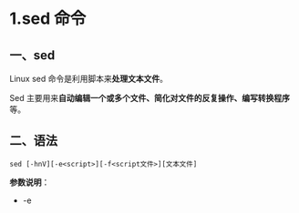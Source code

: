 # 1.sed 命令

## 一、sed

Linux sed 命令是利用脚本来**处理文本文件**。

Sed 主要用来**自动编辑一个或多个文件、简化对文件的反复操作、编写转换程序**等。



## 二、语法

```shell
sed [-hnV][-e<script>][-f<script文件>][文本文件]
```

**参数说明**：

- -e<script>或--expression=<script> 以选项中指定的script来处理输入的文本文件。
- -f<script文件>或--file=<script文件> 以选项中指定的script文件来处理输入的文本文件。
- -h或--help 显示帮助。
- -n或--quiet或--silent 仅显示script处理后的结果。
- -V或--version 显示版本信息。

**动作说明**：

- a ：新增， a 的后面可以接字串，而这些字串会在新的一行出现(目前的下一行)～
- c ：取代， c 的后面可以接字串，这些字串可以取代 n1,n2 之间的行！
- d ：删除，因为是删除啊，所以 d 后面通常不接任何内容；
- i ：插入， i 的后面可以接字串，而这些字串会在新的一行出现(目前的上一行)；
- p ：打印，亦即将某个选择的数据印出。**通常 p 会与参数 sed -n 一起运行**～
- s ：取代，可以直接进行取代的工作，通常这个 s 的动作可以搭配正规表示法！例如 1,20s/old/new/g ！

## 三、实例

在testfile文件的第四行后添加一行，并将结果输出到标准输出，在命令行提示符下输入如下命令：

```shell
[root@centos-7-jarvis test]# sed -e 4a\newline testfile
HELLO LINUX!
Linux is a free unix-type opterating system.
This is a linux testfile!
Linux test
newline
```

这里只是读取testfile内容，在此基础上的第4行后新增一行，但是整个文本内容并没有进行保存。

### 1.以行为单位的新增/删除

```shell
nl /etc/passwd |sed '2,5d'
```

#### sed 的动作为 '2,5d' ，那个 d 就是删除，原本应该是要下达 sed -e 才对，没有 -e 也行。sed 后面接的动作，请务必以两个单引号括住。

```shell
[root@centos-7-jarvis test]# nl /etc/passwd |sed '2,5d'
     1  root:x:0:0:root:/root:/bin/bash
     6  sync:x:5:0:sync:/sbin:/bin/sync
     7  shutdown:x:6:0:shutdown:/sbin:/sbin/shutdown
     8  halt:x:7:0:halt:/sbin:/sbin/halt
     9  mail:x:8:12:mail:/var/spool/mail:/sbin/nologin
    10  operator:x:11:0:operator:/root:/sbin/nologin
    11  games:x:12:100:games:/usr/games:/sbin/nologin
    12  ftp:x:14:50:FTP User:/var/ftp:/sbin/nologin
    13  nobody:x:99:99:Nobody:/:/sbin/nologin
    14  systemd-network:x:192:192:systemd Network Management:/:/sbin/nologin
    15  dbus:x:81:81:System message bus:/:/sbin/nologin
    16  polkitd:x:999:998:User for polkitd:/:/sbin/nologin
    17  sshd:x:74:74:Privilege-separated SSH:/var/empty/sshd:/sbin/nologin
    18  postfix:x:89:89::/var/spool/postfix:/sbin/nologin
    19  chrony:x:998:996::/var/lib/chrony:/sbin/nologin
    20  mysql:x:997:995:MySQL server:/var/lib/mysql:/sbin/nologin
    21  jarvis:x:1000:1000::/home/jarvis:/bin/bash
    22  jarvis1:x:1001:1001:jarvis th1:/home/jarvis1:/bin/bash
    23  jarvis2:x:1002:1003:jarvis th2:/home/jarvis2:/bin/bash
    24  test:x:1003:1004::/home/test:/bin/bash
```



#### 删除3到最后一行：

```shell
[root@centos-7-jarvis test]# nl /etc/passwd |sed '3,$d'
     1  root:x:0:0:root:/root:/bin/bash
     2  bin:x:1:1:bin:/bin:/sbin/nologin
```



#### 在第二行后加上“test action”字符串：

```shell
[root@centos-7-jarvis test]# nl /etc/passwd |sed '2a test action'|sed '4,$d'
     1  root:x:0:0:root:/root:/bin/bash
     2  bin:x:1:1:bin:/bin:/sbin/nologin
test action
[root@centos-7-jarvis test]# nl /etc/passwd |sed '2a test action'|sed '5,$d'
     1  root:x:0:0:root:/root:/bin/bash
     2  bin:x:1:1:bin:/bin:/sbin/nologin
test action
     3  daemon:x:2:2:daemon:/sbin:/sbin/nologin
```



#### 增加两行以上的字符串：

```shell
[root@centos-7-jarvis test]# nl /etc/passwd |sed '2a test action1 ..........\
test action2?'|sed '6,$d'
     1  root:x:0:0:root:/root:/bin/bash
     2  bin:x:1:1:bin:/bin:/sbin/nologin
test action1 ..........
test action2?
     3  daemon:x:2:2:daemon:/sbin:/sbin/nologin
```

每一行之间都必须要以反斜杠『 \ 』来进行新行的添加。



### 2.以行为单位的替换与显示

#### 将第2-5行的内容取代成为『No 2-5 number』:

```shell
[root@centos-7-jarvis test]# nl /etc/passwd |sed '2,5c No 2-5 number'|sed '4,$d'
     1  root:x:0:0:root:/root:/bin/bash
No 2-5 number
     6  sync:x:5:0:sync:/sbin:/bin/sync
```



#### 只打印5-7行：

```shell
[root@centos-7-jarvis test]# nl /etc/passwd |sed -n '5,7P'
     5  lp:x:4:7:lp:/var/spool/lpd:/sbin/nologin
     6  sync:x:5:0:sync:/sbin:/bin/sync
     7  shutdown:x:6:0:shutdown:/sbin:/sbin/shutdown
```



### 3.数据的搜寻与显示

#### 搜索有root关键字的行：

```shell
[root@centos-7-jarvis test]# nl /etc/passwd|sed -n '/root/p'
     1  root:x:0:0:root:/root:/bin/bash
    10  operator:x:11:0:operator:/root:/sbin/nologin
```

如果root找到，除了输出所有行，还会输出匹配行,**使用-n的时候将只打印包含模板的行**。



### 4.数据搜寻并删除

删除所有包含root，输出其他行：

```shell
[root@centos-7-jarvis test]# nl /etc/passwd|sed '/root/d'
     2  bin:x:1:1:bin:/bin:/sbin/nologin
     3  daemon:x:2:2:daemon:/sbin:/sbin/nologin
     4  adm:x:3:4:adm:/var/adm:/sbin/nologin
     5  lp:x:4:7:lp:/var/spool/lpd:/sbin/nologin
     6  sync:x:5:0:sync:/sbin:/bin/sync
     7  shutdown:x:6:0:shutdown:/sbin:/sbin/shutdown
     8  halt:x:7:0:halt:/sbin:/sbin/halt
     9  mail:x:8:12:mail:/var/spool/mail:/sbin/nologin
    11  games:x:12:100:games:/usr/games:/sbin/nologin
    12  ftp:x:14:50:FTP User:/var/ftp:/sbin/nologin
    13  nobody:x:99:99:Nobody:/:/sbin/nologin
    14  systemd-network:x:192:192:systemd Network Management:/:/sbin/nologin
    15  dbus:x:81:81:System message bus:/:/sbin/nologin
    16  polkitd:x:999:998:User for polkitd:/:/sbin/nologin
    17  sshd:x:74:74:Privilege-separated SSH:/var/empty/sshd:/sbin/nologin
    18  postfix:x:89:89::/var/spool/postfix:/sbin/nologin
    19  chrony:x:998:996::/var/lib/chrony:/sbin/nologin
    20  mysql:x:997:995:MySQL server:/var/lib/mysql:/sbin/nologin
    21  jarvis:x:1000:1000::/home/jarvis:/bin/bash
    22  jarvis1:x:1001:1001:jarvis th1:/home/jarvis1:/bin/bash
    23  jarvis2:x:1002:1003:jarvis th2:/home/jarvis2:/bin/bash
    24  test:x:1003:1004::/home/test:/bin/bash
```

可见第一行、第十行被删除。



### 5.数据搜寻并执行命令

搜索/etc/passwd,找到root对应的行，执行后面花括号中的一组命令，每个命令之间用分号分隔，这里把bash替换为blueshell，再输出这行：

```shell
[root@centos-7-jarvis test]# nl /etc/passwd|sed '/root/{s/bash/blueshell/;p;q}' -n
     1  root:x:0:0:root:/root:/bin/blueshell
```

最后的**q是退出**。



### 6.数据的搜寻与替换

sed 可以用行为单位进行部分数据的搜寻并取代，基本上 sed 的搜寻与替代的与 vi 相当的类似，模式如下：

> ```shell
> sed 's/要被取代的字串/新的字串/g'
> ```

先观察原始信息，利用 /sbin/ifconfig 查询 IP

```shell
[root@centos-7-jarvis test]# /sbin/ifconfig  ens33
ens33: flags=4163<UP,BROADCAST,RUNNING,MULTICAST>  mtu 1500
        inet 192.168.52.128  netmask 255.255.255.0  broadcast 192.168.52.255
        inet6 fe80::20c:29ff:fedd:3891  prefixlen 64  scopeid 0x20<link>
        ether 00:0c:29:dd:38:91  txqueuelen 1000  (Ethernet)
        RX packets 644997  bytes 819479547 (781.5 MiB)
        RX errors 0  dropped 0  overruns 0  frame 0
        TX packets 157725  bytes 66308714 (63.2 MiB)
        TX errors 0  dropped 0 overruns 0  carrier 0  collisions 0
```

本机ip是192.168.52.128。将ip前面部分删除：

```shell
ens: error fetching interface information: Device not found
[root@centos-7-jarvis test]# /sbin/ifconfig ens33|grep 'inet'|sed 's/^.*inet //g'
192.168.52.128  netmask 255.255.255.0  broadcast 192.168.52.255
        inet6 fe80::20c:29ff:fedd:3891  prefixlen 64  scopeid 0x20<link>
```

然后是删除ip后面部分：

```shell
[root@centos-7-jarvis test]# /sbin/ifconfig ens33|grep 'inet'|sed 's/^.*inet //g'|sed 's/netmask.*$//g'
192.168.52.128
        inet6 fe80::20c:29ff:fedd:3891  prefixlen 64  scopeid 0x20<link>
```



### 7.多点编辑

一条sed命令，删除/etc/passwd第三行到末尾的数据，并把bash替换为blueshell：

```shell
[root@centos-7-jarvis test]# nl /etc/passwd |sed -e '3,$d' -e 's/bash/blueshell/'
     1  root:x:0:0:root:/root:/bin/blueshell
     2  bin:x:1:1:bin:/bin:/sbin/nologin
```

**-e表示多点编辑**，第一个编辑命令删除/etc/passwd第三行到末尾的数据，第二条命令搜索bash替换为blueshell。



### 8.直接修改文件内容（危险动作）

sed 可以直接修改文件的内容，将直接在 regular_express.txt 最后一行加入 **# This is a test**:：

```shell
[root@centos-7-jarvis test]# sed -i '$a # This is a test' testfile
您在 /var/spool/mail/root 中有新邮件
[root@centos-7-jarvis test]# cat testfile
HELLO LINUX!
Linux is a free unix-type opterating system.
This is a linux testfile!
Linux test~
# This is a test
```

因为$ 代表的是最后一行，而 a 的动作是新增，因此该文件最后新增 **# This is a test**！

sed 的 **-i** 选项可以直接修改文件内容。对于在大文件在中修改某一行非常有用，不要vim加载太久。